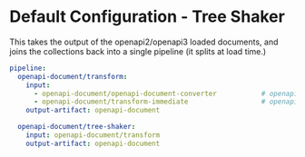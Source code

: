 # Default Configuration - Tree Shaker

This takes the output of the openapi2/openapi3 loaded documents,
and joins the collections back into a single pipeline (it splits at load time.)

``` yaml
pipeline:
  openapi-document/transform:
    input:
      - openapi-document/openapi-document-converter	          # openapi-document/openapi-document-converter comes from the OAI2 loader
      - openapi-document/transform-immediate                  # openapi-document/transform-immediate comes from the OAI3 loader
    output-artifact: openapi-document

  openapi-document/tree-shaker:
    input: openapi-document/transform
    output-artifact: openapi-document

```
